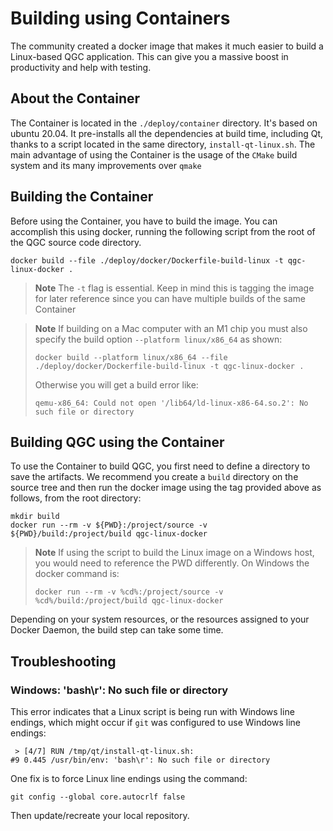 # Building using Containers

The community created a docker image that makes it much easier to build a Linux-based QGC application.
This can give you a massive boost in productivity and help with testing.

## About the Container

The Container is located in the `./deploy/container` directory.
It's based on ubuntu 20.04.
It pre-installs all the dependencies at build time, including Qt, thanks to a script located in the same directory, `install-qt-linux.sh`.
The main advantage of using the Container is the usage of the `CMake` build system and its many improvements over `qmake`

## Building the Container

Before using the Container, you have to build the image.
You can accomplish this using docker, running the following script from the root of the QGC source code directory.

```
docker build --file ./deploy/docker/Dockerfile-build-linux -t qgc-linux-docker .
```

> **Note** The `-t` flag is essential.
  Keep in mind this is tagging the image for later reference since you can have multiple builds of the same Container

<span></span>
> **Note** If building on a Mac computer with an M1 chip you must also specify the build option `--platform linux/x86_64` as shown:
> ```
> docker build --platform linux/x86_64 --file ./deploy/docker/Dockerfile-build-linux -t qgc-linux-docker .
> ```
> Otherwise you will get a build error like:
> ```
> qemu-x86_64: Could not open '/lib64/ld-linux-x86-64.so.2': No such file or directory
> ```


## Building QGC using the Container

To use the Container to build QGC, you first need to define a directory to save the artifacts.
We recommend you create a `build` directory on the source tree and then run the docker image using the tag provided above as follows, from the root directory:

```
mkdir build
docker run --rm -v ${PWD}:/project/source -v ${PWD}/build:/project/build qgc-linux-docker
```

> **Note** If using the script to build the Linux image on a Windows host, you would need to reference the PWD differently.
> On Windows the docker command is:
> ```
> docker run --rm -v %cd%:/project/source -v %cd%/build:/project/build qgc-linux-docker
> ```

Depending on your system resources, or the resources assigned to your Docker Daemon, the build step can take some time.


## Troubleshooting

### Windows: 'bash\r': No such file or directory

This error indicates that a Linux script is being run with Windows line endings, which might occur if `git` was configured to use Windows line endings:
```
 > [4/7] RUN /tmp/qt/install-qt-linux.sh:
#9 0.445 /usr/bin/env: 'bash\r': No such file or directory
```

One fix is to force Linux line endings using the command:
```
git config --global core.autocrlf false
```
Then update/recreate your local repository.
